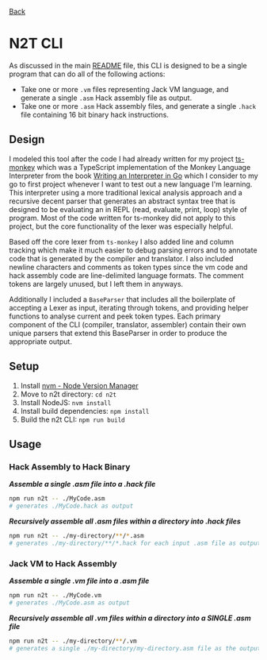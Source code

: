 [Back](../README.md)

# N2T CLI

As discussed in the main [README](../README.md#n2t-command-line-utility) file, this CLI is designed to be a single program that can do all of the following actions:

- Take one or more `.vm` files representing Jack VM language, and generate a single `.asm` Hack assembly file as output.
- Take one or more `.asm` Hack assembly files, and generate a single `.hack` file containing 16 bit binary hack instructions.

## Design

I modeled this tool after the code I had already written for my project [ts-monkey](https://github.com/pwbrown/ts-monkey) which was a TypeScript implementation of the Monkey Language Interpreter from the book [Writing an Interpreter in Go](https://interpreterbook.com/) which I consider to my go to first project whenever I want to test out a new language I'm learning. This interpreter using a more traditional lexical analysis approach and a recursive decent parser that generates an abstract syntax tree that is designed to be evaluating an in REPL (read, evaluate, print, loop) style of program. Most of the code written for ts-monkey did not apply to this project, but the core functionality of the lexer was especially helpful.

Based off the core lexer from `ts-monkey` I also added line and column tracking which make it much easier to debug parsing errors and to annotate code that is generated by the compiler and translator. I also included newline characters and comments as token types since the vm code and hack assembly code are line-delimited language formats. The comment tokens are largely unused, but I left them in anyways.

Additionally I included a `BaseParser` that includes all the boilerplate of accepting a Lexer as input, iterating through tokens, and providing helper functions to analyse current and peek token types. Each primary component of the CLI (compiler, translator, assembler) contain their own unique parsers that extend this BaseParser in order to produce the appropriate output.

## Setup

1. Install [nvm - Node Version Manager](https://github.com/nvm-sh/nvm?tab=readme-ov-file#installing-and-updating)
2. Move to n2t directory: `cd n2t`
3. Install NodeJS: `nvm install`
4. Install build dependencies: `npm install`
5. Build the n2t CLI: `npm run build`

## Usage

### Hack Assembly to Hack Binary

_**Assemble a single .asm file into a .hack file**_
```sh
npm run n2t -- ./MyCode.asm
# generates ./MyCode.hack as output
```

_**Recursively assemble all .asm files within a directory into .hack files**_
```sh
npm run n2t -- ./my-directory/**/*.asm
# generates ./my-directory/**/*.hack for each input .asm file as output
```

### Jack VM to Hack Assembly

_**Assemble a single .vm file into a .asm file**_
```sh
npm run n2t -- ./MyCode.vm
# generates ./MyCode.asm as output
```

_**Recursively assemble all .vm files within a directory into a SINGLE .asm file**_
```sh
npm run n2t -- ./my-directory/**/.vm
# generates a single ./my-directory/my-directory.asm file as the output
```